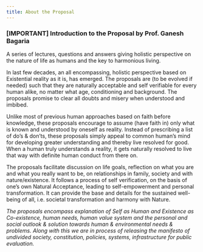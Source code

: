 ```yaml
---
title: About the Proposal
---
```


### **[IMPORTANT] Introduction to the Proposal by Prof. Ganesh Bagaria**

A series of lectures, questions and answers giving holistic perspective on the nature of life as humans and the key to harmonious living.

In last few decades, an all encompassing, holistic perspective based on Existential reality as it is, has emerged. The proposals are (to be evolved if needed) such that they are naturally acceptable and self verifiable for every human alike, no matter what age, conditioning and background. The proposals promise to clear all doubts and misery when understood and imbibed.

Unlike most of previous human approaches based on faith before knowledge, these proposals encourage to assume (have faith in) only what is known and understood by oneself as reality. Instead of prescribing a list of do’s & don’ts, these proposals simply appeal to common human’s mind for developing greater understanding and thereby live resolved for good. When a human truly understands a reality, it gets naturally resolved to live that way with definite human conduct from there on.

The proposals facilitate discussion on life goals, reflection on what you are and what you really want to be, on relationships in family, society and with nature/existence. It follows a process of self verification, on the basis of one’s own Natural Acceptance, leading to self-empowerment and personal transformation. It can provide the base and details for the sustained well-being of all, i.e. societal transformation and harmony with Nature.

*The proposals encompass explanation of Self as Human and Existence as Co-existence, human needs, human value system and the personal and social outlook & solution towards human & environmental needs & problems. Along with this we are in process of releasing the manifesto of undivided society, constitution, policies, systems, infrastructure for public evaluation.*